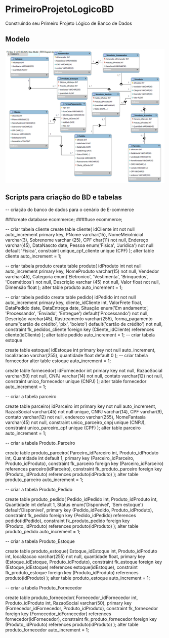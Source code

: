 # PrimeiroProjetoLogicoBD
Construindo seu Primeiro Projeto Lógico de Banco de Dados

## Modelo
![](https://github.com/thiagofs84/PrimeiroProjetoLogicoBD/blob/main/ModeloEcommerce.png)

## Scripts para criação do BD e tabelas
-- criação do banco de dados para o cenário de E-commerce

###create database ecommerce;
####use ecommerce;

-- criar tabela cliente
create table cliente(
idCliente int not null auto_increment primary key,
PNome varchar(15),
NomeMeioInicial varchar(3),
Sobrenome varchar (25),
CPF char(11) not null,
Endereço varchar(45),
DataNascto date,
Pessoa enum('Fisica', 'Juridica') not null default 'Fisica',
constraint unique_cpf_cliente unique (CPF)
);
alter table cliente auto_increment = 1;

-- criar tabela produto
create table produto(
idProduto int not null auto_increment primary key,
NomeProduto varchar(15) not null,
Vendedor varchar(45),
Categoria enum('Eletronico', 'Vestimenta', 'Brinquedos', 'Cosméticos') not null,
Descrição varchar (45) not null,
Valor float not null,
Dimensão float
);
alter table produto auto_increment = 1;

-- criar tabela pedido
create table pedido(
idPedido int not null auto_increment primary key,
cliente_idCliente int,
ValorFrete float,
DataPedido date,
DataEntrega date,
Situação enum('Em andamento', 'Processando', 'Enviado', 'Entregue') default('Processando') not null,
Descrição varchar(45),
Rastreamento varchar(255),
forma_pagamento enum('cartão de crédito', 'pix', 'boleto') default('cartão de crédito') not null,
constraint fk_pedidos_cliente foreign key (Cliente_idCliente) references cliente(idCliente)
);
alter table pedido auto_increment = 1;
-- criar tabela estoque

create table estoque(
idEstoque int primary key not null auto_increment,
localizacao varchar(255),
quantidade float default 0
);
-- criar tabela fornecedor
alter table estoque auto_increment = 1;

create table fornecedor(
idFornecedor int primary key not null,
RazaoSocial varchar(50) not null,
CNPJ varchar(14) not null,
contato varchar(12) not null,
constraint unico_fornecedor unique (CNPJ)
);
alter table fornecedor auto_increment = 1;

-- criar a tabela parceiro

create table parceiro(
idParceiro int primary key not null auto_increment,
RazaoSocial varchar(45) not null unique,
CNPJ varchar(14),
CPF varchar(9),
contato varchar(12) not null,
endereco varchar(255),
NomeFantasia varchar(45) not null,
constraint unico_parceiro_cnpj unique (CNPJ),
constraint unico_parceiro_cpf unique (CPF)
);
alter table parceiro auto_increment = 1;

-- criar a tabela Produto_Parceiro

create table produto_parceiro(
Parceiro_idParceiro int,
Produto_idProduto int,
Quantidade int default 1,
primary key (Parceiro_idParceiro, Produto_idProduto),
constraint fk_parceiro foreign key (Parceiro_idParceiro) references parceiro(idParceiro),
constraint fk_produto_parceiro foreign key (Produto_idProduto) references produto(idProduto)
);
alter table produto_parceiro auto_increment = 1;

-- criar a tabela Produto_Pedido

create table produto_pedido(
Pedido_idPedido int,
Produto_idProduto int,
Quantidade int default 1,
Status enum('Disponivel', 'Sem estoque') default'Disponivel',
primary key (Pedido_idPedido, Produto_idProduto),
constraint fk_pedido foreign key (Pedido_idPedido) references pedido(idPedido),
constraint fk_produto_pedido foreign key (Produto_idProduto) references produto(idProduto)
);
alter table produto_pedido auto_increment = 1;

-- criar a tabela Produto_Estoque

create table produto_estoque(
Estoque_idEstoque int,
Produto_idProduto int,
localizacao varchar(255) not null,
quantidade float,
primary key (Estoque_idEstoque, Produto_idProduto),
constraint fk_estoque foreign key (Estoque_idEstoque) references estoque(idEstoque),
constraint fk_produto_estoque foreign key (Produto_idProduto) references produto(idProduto)
);
alter table produto_estoque auto_increment = 1;

-- criar a tabela Produto_Fornecedor

create table produto_fornecedor(
Fornecedor_idFornecedor int,
Produto_idProduto int,
RazaoSocial varchar(50),
primary key (Fornecedor_idFornecedor, Produto_idProduto),
constraint fk_fornecedor foreign key (Fornecedor_idFornecedor) references fornecedor(idFornecedor),
constraint fk_produto_fornecedor foreign key (Produto_idProduto) references produto(idProduto)
);
alter table produto_fornecedor auto_increment = 1;

